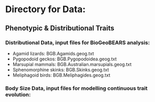 # Directory for Data: 
## Phenotypic & Distributional Traits  
### Distributional Data, input files for BioGeoBEARS analysis:
  + Agamid lizards: BGB.Agamids.geog.txt
  + Pygopodoid geckos: BGB.Pygopodoidea.geog.txt
  + Marsupial mammals: BGB.Australian.marsupials.geog.txt
  + Sphenomorphine skinks: BGB.Skinks.geog.txt
  + Meliphagoid birds: BGB.Meliphagides.geog.txt
### Body Size Data, input files for modelling continuous trait evolution:

